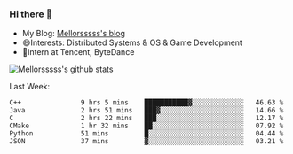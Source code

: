 ### Hi there 👋

- My Blog: [Mellorsssss's blog](https://mellorsssss.com/)
- 😄Interests: Distributed Systems & OS & Game Development
- 🤔Intern at Tencent, ByteDance


![Mellorsssss's github stats](https://github-readme-stats.vercel.app/api?username=Mellorsssss&show_icons=true&theme=radical)

<!-- ![Top Langs](https://github-readme-stats.vercel.app/api/top-langs/?username=anuraghazra&hide=javascript,html,typescript,css,glsl) -->

<!--
**Mellorsssss/Mellorsssss** is a ✨ _special_ ✨ repository because its `README.md` (this file) appears on your GitHub profile.

Here are some ideas to get you started:

- 🔭 I’m currently working on ...
- 🌱 I’m currently learning ...
- 👯 I’m looking to collaborate on ...
- 🤔 I’m looking for help with ...
- 💬 Ask me about ...
- 📫 How to reach me: ...
- 😄 Pronouns: ...
- ⚡ Fun fact: ...
-->

Last Week:
<!--START_SECTION:waka-->

```text
C++               9 hrs 5 mins    ███████████▓░░░░░░░░░░░░░   46.63 %
Java              2 hrs 51 mins   ███▓░░░░░░░░░░░░░░░░░░░░░   14.66 %
C                 2 hrs 22 mins   ███░░░░░░░░░░░░░░░░░░░░░░   12.17 %
CMake             1 hr 32 mins    ██░░░░░░░░░░░░░░░░░░░░░░░   07.92 %
Python            51 mins         █░░░░░░░░░░░░░░░░░░░░░░░░   04.44 %
JSON              37 mins         ▓░░░░░░░░░░░░░░░░░░░░░░░░   03.21 %
```

<!--END_SECTION:waka-->
